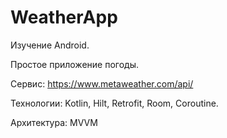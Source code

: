 # WeatherApp

Изучение Android.

Простое приложение погоды.

Сервис:
https://www.metaweather.com/api/

Технологии:
Kotlin, Hilt, Retrofit, Room, Coroutine.

Архитектура: 
MVVM

